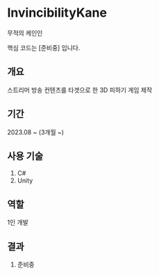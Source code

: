 # InvincibilityKane
무적의 케인인

핵심 코드는 [준비중] 입니다.

## 개요
스트리머 방송 컨텐츠를 타겟으로 한 3D 피하기 게임 제작

## 기간
2023.08 ~ (3개월 ~)

## 사용 기술
1. C#
2. Unity

## 역할
1인 개발

## 결과
1. 준비중
